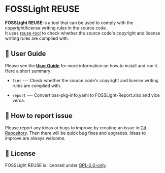 <!--
Copyright (c) 2021 LG Electronics
SPDX-License-Identifier: GPL-3.0-only
 -->
# FOSSLight REUSE

**FOSSLight REUSE** is a tool that can be used to comply with the copyright/license writing rules in the source code.     
It uses [reuse-tool][ret] to check whether the source code's copyright and license writing rules are complied with.

[ret]: https://github.com/fsfe/reuse-tool


## 📖 User Guide
Please see the [**User Guide**](https://github.com/fosslight/fosslight_reuse/blob/main/docs/user-guide.md) for more information on how to install and run it.    
Here a short summary:    

- `lint` --- Check whether the source code's copyright and license writing rules are complied with.

- `report` --- Convert oss-pkg-info.yaml to FOSSLight-Report.xlsx and vice versa.


## 👏 How to report issue

Please report any ideas or bugs to improve by creating an issue in [Git Repository][repo]. Then there will be quick bug fixes and upgrades. Ideas to improve are always welcome.

[repo]: https://github.com/fosslight/fosslight_reuse/issues

## 📄 License  
FOSSLight REUSE is licensed under [GPL-3.0-only][l].

[l]: https://github.com/fosslight/fosslight_reuse/blob/main/LICENSE

